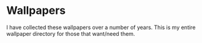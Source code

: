 # Wallpapers
I have collected these wallpapers over a number of years. This is my entire wallpaper directory for those that want/need them.
